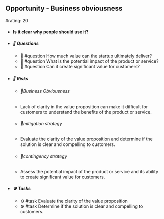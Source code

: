 ## Opportunity - Business obviousness
#rating: 20
- #### Is it clear why people should use it?
- ##### 💭 Questions
  - 💭 #question How much value can the startup ultimately deliver?
  - 💭 #question What is the potential impact of the product or service?
  - 💭 #question Can it create significant value for customers?
- ##### 🚨 Risks

  - ###### 🚨Business Obviousness
  - Lack of clarity in the value proposition can make it difficult for customers to understand the benefits of the product or service.
  - ###### 🚨mitigation strategy
  - Evaluate the clarity of the value proposition and determine if the solution is clear and compelling to customers.
  - ###### 🚨contingency strategy
  - Assess the potential impact of the product or service and its ability to create significant value for customers.
- ##### ⚙️ Tasks
  - ⚙️ #task Evaluate the clarity of the value proposition
  - ⚙️ #task  Determine if the solution is clear and compelling to customers.


